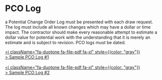 # PCO Log

a Potential Change Order Log must be presented with each draw request. The log must include all known changes which may have a dollar or time impact. The contractor should make every reasonable attempt to estimate a dollar value for potential work with the understanding that it is merely an estimate and is subject to revision. PCO logs must be dated.

<a href="/pdf/pnc/pco-log-1.pdf" download><i className="fa-duotone fa-file-pdf fa-xl" style={{color: "gray"}} ></i>&nbsp;Sample PCO Log #1</a>
<br/>
<br/>
<a href="/pdf/pnc/pco-log-w.pdf" download><i className="fa-duotone fa-file-pdf fa-xl" style={{color: "gray"}} ></i>&nbsp;Sample PCO Log #2</a>

